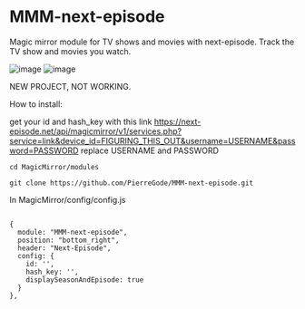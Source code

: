 # MMM-next-episode
Magic mirror module for TV shows and movies with next-episode. Track the TV show and movies you watch.

![image](https://github.com/PierreGode/MMM-next-episode/assets/8579922/2068e6ba-579a-44aa-8c66-27d77275ab6e)
![image](https://github.com/PierreGode/MMM-next-episode/assets/8579922/42a303f1-5998-42f9-93a5-653f55819eab)



NEW PROJECT, NOT WORKING.

How to install:<p></p>
get your id and hash_key with this link https://next-episode.net/api/magicmirror/v1/services.php?service=link&device_id=FIGURING_THIS_OUT&username=USERNAME&password=PASSWORD
replace USERNAME and PASSWORD

```
cd MagicMirror/modules
```
```
git clone https://github.com/PierreGode/MMM-next-episode.git
```
In MagicMirror/config/config.js
```

{
  module: "MMM-next-episode",
  position: "bottom_right",
  header: "Next-Episode",
  config: {
    id: '',
    hash_key: '',
    displaySeasonAndEpisode: true
  }
},
```
